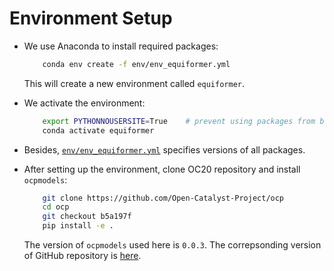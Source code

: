 # Environment Setup


- We use Anaconda to install required packages:
    ```bash
        conda env create -f env/env_equiformer.yml
    ```
    This will create a new environment called `equiformer`.

- We activate the environment:
    ```bash
        export PYTHONNOUSERSITE=True    # prevent using packages from base
        conda activate equiformer
    ```

- Besides, [`env/env_equiformer.yml`](../env/env_equiformer.yml) specifies versions of all packages.

- After setting up the environment, clone OC20 repository and install `ocpmodels`:
    ```bash
        git clone https://github.com/Open-Catalyst-Project/ocp
        cd ocp
        git checkout b5a197f
        pip install -e .
    ```
    The version of `ocpmodels` used here is `0.0.3`. 
    The correpsonding version of GitHub repository is [here](https://github.com/Open-Catalyst-Project/ocp/tree/b5a197fc3c79a9a5a787aabaa02979be53d296b7).
